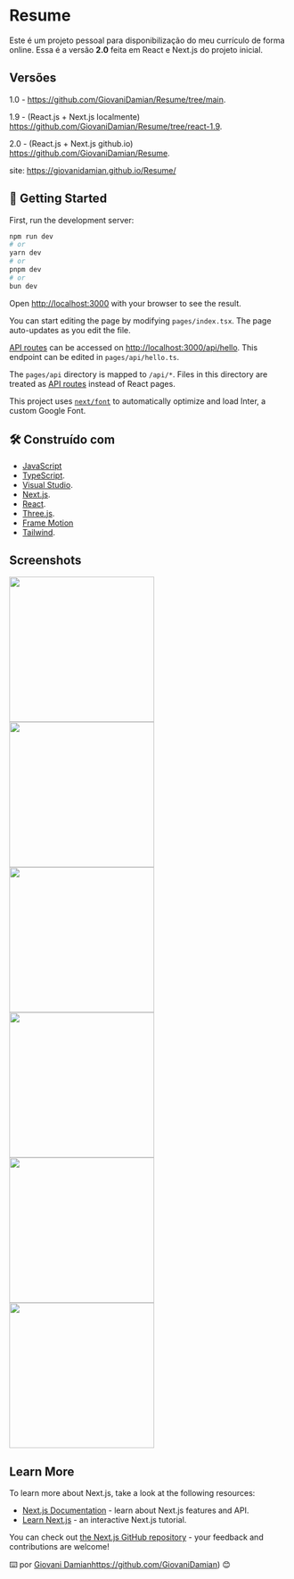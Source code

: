 # Resume

Este é um projeto pessoal para disponibilização do meu currículo de forma online. Essa é a versão **2.0** feita em React e Next.js do projeto inicial.

## Versões

1.0 - https://github.com/GiovaniDamian/Resume/tree/main.

1.9 - (React.js + Next.js localmente) https://github.com/GiovaniDamian/Resume/tree/react-1.9.

2.0 - (React.js + Next.js github.io) https://github.com/GiovaniDamian/Resume.

site:
https://giovanidamian.github.io/Resume/

## 🔧 Getting Started

First, run the development server:

```bash
npm run dev
# or
yarn dev
# or
pnpm dev
# or
bun dev
```

Open [http://localhost:3000](http://localhost:3000) with your browser to see the result.

You can start editing the page by modifying `pages/index.tsx`. The page auto-updates as you edit the file.

[API routes](https://nextjs.org/docs/api-routes/introduction) can be accessed on [http://localhost:3000/api/hello](http://localhost:3000/api/hello). This endpoint can be edited in `pages/api/hello.ts`.

The `pages/api` directory is mapped to `/api/*`. Files in this directory are treated as [API routes](https://nextjs.org/docs/api-routes/introduction) instead of React pages.

This project uses [`next/font`](https://nextjs.org/docs/basic-features/font-optimization) to automatically optimize and load Inter, a custom Google Font.

## 🛠️ Construído com

* [JavaScript](https://github.com/documentationjs/documentation)
* [TypeScript](https://www.typescriptlang.org/).
* [Visual Studio](https://visualstudio.microsoft.com/pt-br/).
* [Next.js](https://nextjs.org/docs).
* [React](https://react.dev/).
* [Three.js](https://threejs.org/).
* [Frame Motion](https://github.com/framer/motion)
* [Tailwind](https://tailwindcss.com/).

## Screenshots
<img height="260em" src="https://github.com/GiovaniDamian/Resume/assets/60575219/7ec72b80-5ae3-4481-b7d2-5e2e3cd851e6"/>
<img height="260em" src="https://github.com/GiovaniDamian/Resume/assets/60575219/8dbff920-f775-4e1e-9d55-d23af9d7d685"/></br>
<img height="260em" src="https://github.com/GiovaniDamian/Resume/assets/60575219/4bc31c2c-23a8-4ef4-9028-6c94bae09c14"/>
<img height="260em" src="https://github.com/GiovaniDamian/Resume/assets/60575219/0738a4fa-37da-4d79-86cb-677fb49b2683"/></br>
<img height="260em" src="https://github.com/GiovaniDamian/Resume/assets/60575219/cfcbcb84-65d2-4f43-b2f5-00ee0196bf23"/>
<img height="260em" src="https://github.com/GiovaniDamian/Resume/assets/60575219/1f5fe6de-98df-4caa-a9b5-3af8201e0d84"/>

## Learn More

To learn more about Next.js, take a look at the following resources:

- [Next.js Documentation](https://nextjs.org/docs) - learn about Next.js features and API.
- [Learn Next.js](https://nextjs.org/learn) - an interactive Next.js tutorial.

You can check out [the Next.js GitHub repository](https://github.com/vercel/next.js/) - your feedback and contributions are welcome!



⌨️ por [Giovani Damian](https://github.com/GiovaniDamian)https://github.com/GiovaniDamian) 😊
